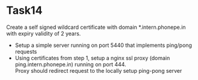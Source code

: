 # Task14
Create a self signed wildcard certificate with domain *.intern.phonepe.in with expiry validity of 2 years. 
- Setup a simple server running on port 5440 that implements ping/pong requests 
- Using certificates from step 1, setup a nginx ssl proxy (domain ping.intern.phonepe.in) running on port 444.  
  Proxy should redirect request to the locally setup ping-pong server
